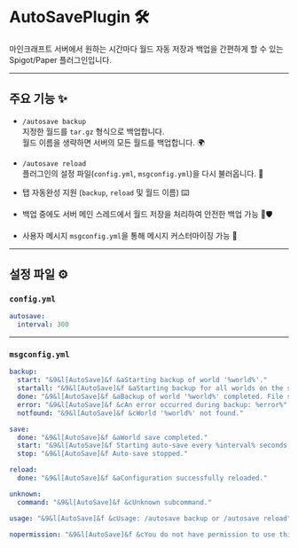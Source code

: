 # AutoSavePlugin 🛠️

마인크래프트 서버에서 원하는 시간마다 월드 자동 저장과 백업을 간편하게 할 수 있는 Spigot/Paper 플러그인입니다.

---

## 주요 기능 ✨

- `/autosave backup`  
  지정한 월드를 `tar.gz` 형식으로 백업합니다.  
  월드 이름을 생략하면 서버의 모든 월드를 백업합니다. 🌍

- `/autosave reload`  
  플러그인의 설정 파일(`config.yml`, `msgconfig.yml`)을 다시 불러옵니다. 🔄

- 탭 자동완성 지원 (`backup`, `reload` 및 월드 이름) ⌨️

- 백업 중에도 서버 메인 스레드에서 월드 저장을 처리하여 안전한 백업 가능 💾🛡️

- 사용자 메시지 `msgconfig.yml`을 통해 메시지 커스터마이징 가능 📝

---

## 설정 파일 ⚙️

### `config.yml`

```yaml
autosave:
  interval: 300
```

---
### `msgconfig.yml`
```yaml
backup:
  start: "&9&l[AutoSave]&f &aStarting backup of world '%world%'."
  startall: "&9&l[AutoSave]&f &aStarting backup for all worlds on the server."
  done: "&9&l[AutoSave]&f &aBackup of world '%world%' completed. File saved to : %path%"
  error: "&9&l[AutoSave]&f &cAn error occurred during backup: %error%"
  notfound: "&9&l[AutoSave]&f &cWorld '%world%' not found."

save:
  done: "&9&l[AutoSave]&f &aWorld save completed."
  start: "&9&l[AutoSave]&f Starting auto-save every %interval% seconds."
  stop: "&9&l[AutoSave]&f Auto-save stopped."

reload:
  done: "&9&l[AutoSave]&f &aConfiguration successfully reloaded."

unknown:
  command: "&9&l[AutoSave]&f &cUnknown subcommand."

usage: "&9&l[AutoSave]&f &cUsage: /autosave backup or /autosave reload"

nopermission: "&9&l[AutoSave]&f &cYou do not have permission to use this command."
```